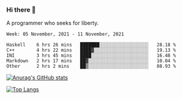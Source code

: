 ### Hi there 👋

<!--
**shejialuo/shejialuo** is a ✨ _special_ ✨ repository because its `README.md` (this file) appears on your GitHub profile.

Here are some ideas to get you started:

- 🔭 I’m currently working on ...
- 🌱 I’m currently learning ...
- 👯 I’m looking to collaborate on ...
- 🤔 I’m looking for help with ...
- 💬 Ask me about ...
- 📫 How to reach me: ...
- 😄 Pronouns: ...
- ⚡ Fun fact: ...
-->

A programmer who seeks for liberty.

<!--START_SECTION:waka-->
```text
Week: 05 November, 2021 - 11 November, 2021

Haskell    6 hrs 26 mins   ███████░░░░░░░░░░░░░░░░░░   28.18 % 
C++        4 hrs 22 mins   ████▓░░░░░░░░░░░░░░░░░░░░   19.13 % 
INI        3 hrs 45 mins   ████░░░░░░░░░░░░░░░░░░░░░   16.48 % 
Markdown   2 hrs 17 mins   ██▓░░░░░░░░░░░░░░░░░░░░░░   10.04 % 
Other      2 hrs 2 mins    ██▒░░░░░░░░░░░░░░░░░░░░░░   08.93 % 
```
<!--END_SECTION:waka-->

[![Anurag's GitHub stats](https://github-readme-stats.vercel.app/api?username=shejialuo&show_icons=true&theme=dracula)](https://github.com/anuraghazra/github-readme-stats)

[![Top Langs](https://github-readme-stats.vercel.app/api/top-langs/?username=shejialuo&layout=compact)](https://github.com/anuraghazra/github-readme-stats)
